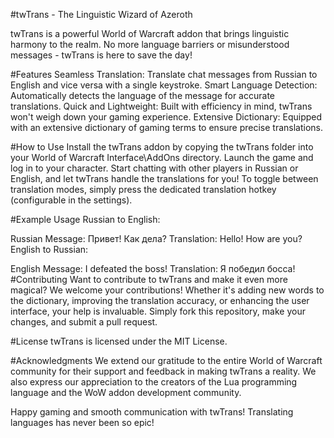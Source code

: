 #twTrans - The Linguistic Wizard of Azeroth

twTrans is a powerful World of Warcraft addon that brings linguistic harmony to the realm. No more language barriers or misunderstood messages - twTrans is here to save the day!

#Features
Seamless Translation: Translate chat messages from Russian to English and vice versa with a single keystroke.
Smart Language Detection: Automatically detects the language of the message for accurate translations.
Quick and Lightweight: Built with efficiency in mind, twTrans won't weigh down your gaming experience.
Extensive Dictionary: Equipped with an extensive dictionary of gaming terms to ensure precise translations.

#How to Use
Install the twTrans addon by copying the twTrans folder into your World of Warcraft Interface\AddOns directory.
Launch the game and log in to your character.
Start chatting with other players in Russian or English, and let twTrans handle the translations for you!
To toggle between translation modes, simply press the dedicated translation hotkey (configurable in the settings).

#Example Usage
Russian to English:

Russian Message: Привет! Как дела?
Translation: Hello! How are you?
English to Russian:

English Message: I defeated the boss!
Translation: Я победил босса!
#Contributing
Want to contribute to twTrans and make it even more magical? We welcome your contributions! Whether it's adding new words to the dictionary, improving the translation accuracy, or enhancing the user interface, your help is invaluable. Simply fork this repository, make your changes, and submit a pull request.

#License
twTrans is licensed under the MIT License.

#Acknowledgments
We extend our gratitude to the entire World of Warcraft community for their support and feedback in making twTrans a reality. We also express our appreciation to the creators of the Lua programming language and the WoW addon development community.

Happy gaming and smooth communication with twTrans! Translating languages has never been so epic!
